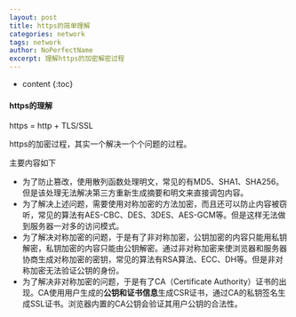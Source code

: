 ```yaml
---
layout: post
title: https的简单理解
categories: network
tags: network
author: NoPerfectName
excerpt: 理解https的加密解密过程
---
```


* content
{:toc}


#### https的理解

https = http + TLS/SSL

https的加密过程，其实一个解决一个个问题的过程。

主要内容如下

* 为了防止篡改，使用散列函数处理明文，常见的有MD5、SHA1、SHA256。但是该处理无法解决第三方重新生成摘要和明文来直接调包内容。
* 为了解决上述问题，需要使用对称加密的方法加密，而且还可以防止内容被窃听，常见的算法有AES-CBC、DES、3DES、AES-GCM等。但是这样无法做到服务器一对多的访问模式。
* 为了解决对称加密的问题，于是有了非对称加密，公钥加密的内容只能用私钥解密，私钥加密的内容只能由公钥解密。通过非对称加密来使浏览器和服务器协商生成对称加密的密钥，常见的算法有RSA算法、ECC、DH等。但是非对称加密无法验证公钥的身份。
* 为了解决非对称加密的问题，于是有了CA（Certificate Authority）证书的出现。CA使用用户生成的**公钥和证书信息**生成CSR证书，通过CA的私钥签名生成SSL证书。浏览器内置的CA公钥会验证其用户公钥的合法性。